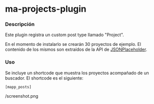 # ma-projects-plugin

### Descripción

Este plugin registra un custom post type llamado "Project".

En el momento de instalarlo se crearán 30 proyectos de ejemplo. El contenido de los mismos son extraídos de la API de [JSONPlaceholder](https://jsonplaceholder.typicode.com/).

### Uso

Se incluye un shortcode que muestra los proyectos acompañado de un buscador. El shortcode es el siguiente:

```
[mapp_posts]
```

/screenshot.png